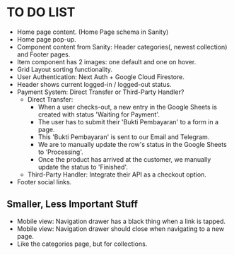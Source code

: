 # TO DO LIST

- Home page content. (Home Page schema in Sanity)
- Home page pop-up.
- Component content from Sanity: Header categories(, newest collection) and Footer pages.
- Item component has 2 images: one default and one on hover.
- Grid Layout sorting functionality.
- User Authentication: Next Auth + Google Cloud Firestore.
- Header shows current logged-in / logged-out status.
- Payment System: Direct Transfer or Third-Party Handler?
  - Direct Transfer:
    - When a user checks-out, a new entry in the Google Sheets is created with status 'Waiting for Payment'.
    - The user has to submit their 'Bukti Pembayaran' to a form in a page.
    - This 'Bukti Pembayaran' is sent to our Email and Telegram.
    - We are to manually update the row's status in the Google Sheets to 'Processing'.
    - Once the product has arrived at the customer, we manually update the status to 'Finished'.
  - Third-Party Handler: Integrate their API as a checkout option.
- Footer social links.

## Smaller, Less Important Stuff

- Mobile view: Navigation drawer has a black thing when a link is tapped.
- Mobile view: Navigation drawer should close when navigating to a new page.
- Like the categories page, but for collections.
